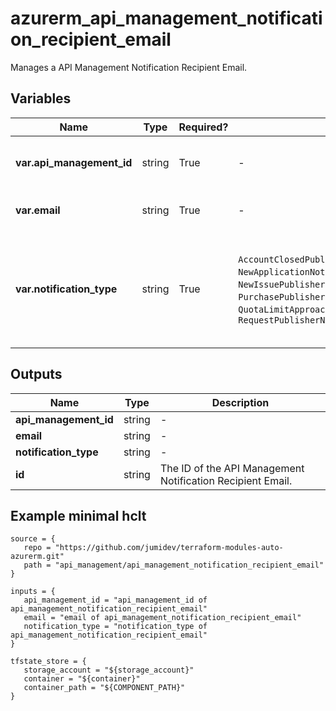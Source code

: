 # azurerm_api_management_notification_recipient_email

Manages a API Management Notification Recipient Email.

## Variables

| Name | Type | Required? |  possible values |  Description |
| ---- | ---- | --------- |  ----------- | ----------- |
| **var.api_management_id** | string | True | -  |  The ID of the API Management Service from which to create this Notification Recipient Email. Changing this forces a new API Management Notification Recipient Email to be created. | 
| **var.email** | string | True | -  |  The recipient email address. Changing this forces a new API Management Notification Recipient Email to be created. | 
| **var.notification_type** | string | True | `AccountClosedPublisher`, `BCC`, `NewApplicationNotificationMessage`, `NewIssuePublisherNotificationMessage`, `PurchasePublisherNotificationMessage`, `QuotaLimitApproachingPublisherNotificationMessage`, `RequestPublisherNotificationMessage`  |  The Notification Name to be received. Changing this forces a new API Management Notification Recipient Email to be created. Possible values are `AccountClosedPublisher`, `BCC`, `NewApplicationNotificationMessage`, `NewIssuePublisherNotificationMessage`, `PurchasePublisherNotificationMessage`, `QuotaLimitApproachingPublisherNotificationMessage`, and `RequestPublisherNotificationMessage`. | 



## Outputs

| Name | Type | Description |
| ---- | ---- | --------- | 
| **api_management_id** | string  | - | 
| **email** | string  | - | 
| **notification_type** | string  | - | 
| **id** | string  | The ID of the API Management Notification Recipient Email. | 

## Example minimal hclt

```hcl
source = {
   repo = "https://github.com/jumidev/terraform-modules-auto-azurerm.git" 
   path = "api_management/api_management_notification_recipient_email" 
}

inputs = {
   api_management_id = "api_management_id of api_management_notification_recipient_email" 
   email = "email of api_management_notification_recipient_email" 
   notification_type = "notification_type of api_management_notification_recipient_email" 
}

tfstate_store = {
   storage_account = "${storage_account}" 
   container = "${container}" 
   container_path = "${COMPONENT_PATH}" 
}


```